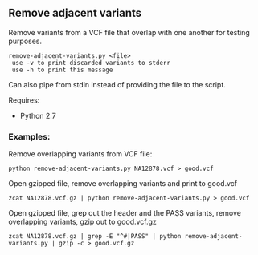 ## Remove adjacent variants

Remove variants from a VCF file that overlap with one another for testing purposes.

```
remove-adjacent-variants.py <file>
 use -v to print discarded variants to stderr
 use -h to print this message
```

Can also pipe from stdin instead of providing the file to the script.

Requires:
* Python 2.7


### Examples:

Remove overlapping variants from VCF file:

    python remove-adjacent-variants.py NA12878.vcf > good.vcf

Open gzipped file, remove overlapping variants and print to good.vcf

    zcat NA12878.vcf.gz | python remove-adjacent-variants.py > good.vcf

Open gzipped file, grep out the header and the PASS variants, remove overlapping variants, gzip out to good.vcf.gz

    zcat NA12878.vcf.gz | grep -E "^#|PASS" | python remove-adjacent-variants.py | gzip -c > good.vcf.gz


